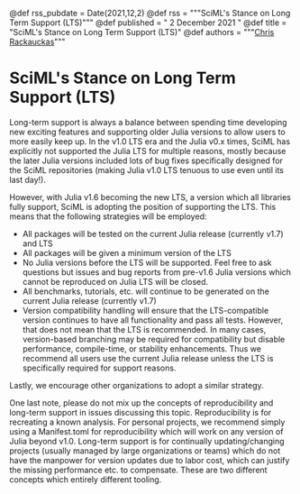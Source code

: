 @def rss_pubdate = Date(2021,12,2)
@def rss = """SciML's Stance on Long Term Support (LTS)"""
@def published = " 2 December 2021 "
@def title = "SciML's Stance on Long Term Support (LTS)"
@def authors = """<a href="https://github.com/ChrisRackauckas">Chris Rackauckas</a>"""

# SciML's Stance on Long Term Support (LTS)

Long-term support is always a balance between spending time developing new
exciting features and supporting older Julia versions to allow users to
more easily keep up. In the v1.0 LTS era and the Julia v0.x times, SciML has
explicitly not supported the Julia LTS for multiple reasons, mostly because
the later Julia versions included lots of bug fixes specifically designed for
the SciML repositories (making Julia v1.0 LTS tenuous to use even until its last
day!).

However, with Julia v1.6 becoming the new LTS, a version which all libraries
fully support, SciML is adopting the position of supporting the LTS. This means
that the following strategies will be employed:

- All packages will be tested on the current Julia release (currently v1.7) and LTS
- All packages will be given a minimum version of the LTS
- No Julia versions before the LTS will be supported. Feel free to ask questions
  but issues and bug reports from pre-v1.6 Julia versions which cannot be reproduced
  on Julia LTS will be closed.
- All benchmarks, tutorials, etc. will continue to be generated on the current
  Julia release (currently v1.7)
- Version compatibility handling will ensure that the LTS-compatible version
  continues to have all functionality and pass all tests. However, that does not
  mean that the LTS is recommended. In many cases, version-based branching may
  be required for compatibility but disable performance, compile-time, or
  stability enhancements. Thus we recommend all users use the current Julia
  release unless the LTS is specifically required for support reasons.

Lastly, we encourage other organizations to adopt a similar strategy.

One last note, please do not mix up the concepts of reproducibility and
long-term support in issues discussing this topic. Reproducibility is for
recreating a known analysis. For personal projects, we recommend simply using a
Manifest.toml for reproducibility which will work on any version of Julia beyond
v1.0. Long-term support is for continually updating/changing projects (usually
managed by large organizations or teams) which do not have the manpower for
version updates due to labor cost, which can justify the missing performance
etc. to compensate. These are two different concepts which entirely different
tooling.
